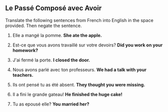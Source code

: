 ## **Le Passé Composé avec Avoir**

Translate the following sentences from French into English in the space provided. Then negate the sentence.

1. Elle a mangé la pomme.
**She ate the apple.**

1. Est-ce que vous avons travaillé sur votre devoirs?
**Did you work on your homework?**

1. J'ai fermé la porte.
**I closed the door.**

1. Nous avons parlé avec ton professeurs.
**We had a talk with your teachers.**

1. Ils ont pensé tu as été absent.
**They thought you were missing.**

1. Il a fini le grande gateau!
**He finished the huge cake!**

1. Tu as epousé elle?
**You married her?**
